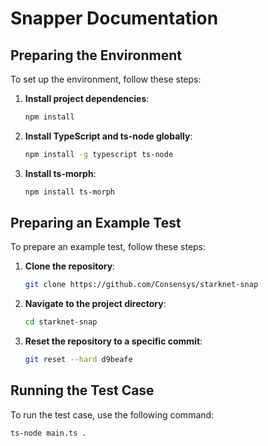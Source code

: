 # Snapper Documentation

## Preparing the Environment

To set up the environment, follow these steps:

1. **Install project dependencies**:

    ```bash
    npm install
    ```

2. **Install TypeScript and ts-node globally**:

    ```bash
    npm install -g typescript ts-node
    ```

3. **Install ts-morph**:

    ```bash
    npm install ts-morph
    ```

## Preparing an Example Test

To prepare an example test, follow these steps:

1. **Clone the repository**:

    ```bash
    git clone https://github.com/Consensys/starknet-snap
    ```

2. **Navigate to the project directory**:

    ```bash
    cd starknet-snap
    ```

3. **Reset the repository to a specific commit**:

    ```bash
    git reset --hard d9beafe
    ```

## Running the Test Case

To run the test case, use the following command:

```bash
ts-node main.ts .
```
